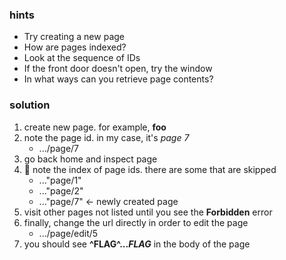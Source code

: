 ### hints
* Try creating a new page
* How are pages indexed?
* Look at the sequence of IDs
* If the front door doesn't open, try the window
* In what ways can you retrieve page contents?

### solution

1. create new page. for example, **foo**
2. note the page id. in my case, it's *page 7*
   * .../page/7
3. go back home and inspect page
4. 🤔 note the index of page ids. there are some that are skipped
   * ..."page/1"
   * ..."page/2"
   * ..."page/7" <- newly created page
5. visit other pages not listed until you see the **Forbidden** error
6. finally, change the url directly in order to edit the page
   * .../page/edit/5
7. you should see **^FLAG^...$FLAG$** in the body of the page
